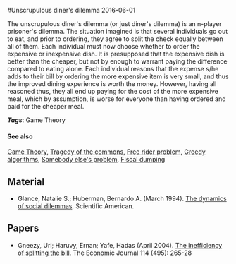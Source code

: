 
#Unscrupulous diner's dilemma
2016-06-01

The unscrupulous diner's dilemma (or just diner's dilemma) is an n-player prisoner's dilemma. The situation imagined is that several individuals go out to eat, and prior to ordering, they agree to split the check equally between all of them. Each individual must now choose whether to order the expensive or inexpensive dish. It is presupposed that the expensive dish is better than the cheaper, but not by enough to warrant paying the difference compared to eating alone. Each individual reasons that the expense s/he adds to their bill by ordering the more expensive item is very small, and thus the improved dining experience is worth the money. However, having all reasoned thus, they all end up paying for the cost of the more expensive meal, which by assumption, is worse for everyone than having ordered and paid for the cheaper meal.

***Tags***: Game Theory

#### See also
[Game Theory](/game_theory), [Tragedy of the commons](/tragedy_of_the_commons), [Free rider problem](/free_rider_problem), [Greedy algorithms](/greedy_algorithms), [Somebody else's problem](/somebody_else's_problem), [Fiscal dumping](/fiscal_dumping)
## Material
* Glance, Natalie S.; Huberman, Bernardo A. (March 1994). [The dynamics of social dilemmas](). Scientific American.

## Papers
* Gneezy, Uri; Haruvy, Ernan; Yafe, Hadas (April 2004). [The inefficiency of splitting the bill](http://www.webcitation.org/6Z8SQSbql). The Economic Journal 114 (495): 265-28


